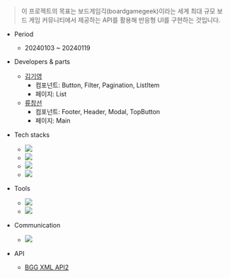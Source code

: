 > 이 프로젝트의 목표는 보드게임긱(boardgamegeek)이라는 세계 최대 규모 보드 게임 커뮤니티에서 제공하는 API를 활용해 반응형 UI를 구현하는 것입니다.

- Period

  - 20240103 ~ 20240119

- Developers & parts

  - <a href="https://github.com/kgy8987" target="_blank">김기영</a>
    - 컴포넌트: Button, Filter, Pagination, ListItem
    - 페이지: List
  - <a href="https://github.com/ryushin01" target="_blank">류창선</a>
    - 컴포넌트: Footer, Header, Modal, TopButton
    - 페이지: Main

- Tech stacks

  - <img src="https://img.shields.io/badge/React-%2320232a?style=flat-square&amp;logo=React&amp;logoColor=%2361DAFB">
  - <img src="https://img.shields.io/badge/Tailwind CSS-06B6D4?style=flat-square&amp;logo=tailwindcss&amp;logoColor=white">
  - <img src="https://img.shields.io/badge/JavaScript-F7DF1E?style=flat-square&amp;logo=JavaScript&amp;logoColor=black">
  - <img src="https://img.shields.io/badge/Vite-646CFF?style=flat-square&amp;logo=Vite&amp;logoColor=white">

- Tools

  - <img src="https://img.shields.io/badge/Visual Studio Code-007ACC?style=flat-square&amp;logo=VisualStudioCode&amp;logoColor=white">
  - <img src="https://img.shields.io/badge/Github-181717?style=flat-square&amp;logo=Github&amp;logoColor=white">

- Communication

  - <img src="https://img.shields.io/badge/Slack-4A154B?style=flat-square&amp;logo=slack&amp;logoColor=white">

- API
  - [BGG XML API2](https://boardgamegeek.com/wiki/page/BGG_XML_API2)
